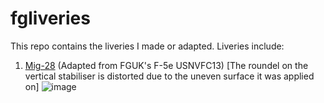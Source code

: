 # fgliveries
This repo contains the liveries I made or adapted.
Liveries include:
1. [Mig-28](https://github.com/unkn0wnperson/fgliveries/tree/main/Mig-28) (Adapted from FGUK's F-5e USNVFC13) [The roundel on the vertical stabiliser is distorted due to the uneven surface it was applied on]
![image](https://user-images.githubusercontent.com/86232726/143271378-672426cd-056d-4b16-bd33-4f9a0baf11fe.png)

